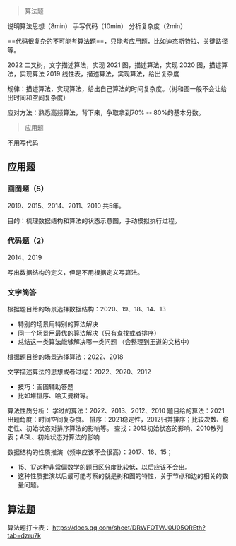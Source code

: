 > 算法题 

说明算法思想（8min）
手写代码（10min）
分析复杂度（2min）

==代码很复杂的不可能考算法题==，只能考应用题，比如迪杰斯特拉、关键路径等。

2022 二叉树，文字描述算法，实现
2021  图，描述算法，实现
2020  图，描述算法，实现算法
2019 线性表，描述算法，实现算法，给出复杂度

规律：描述算法，实现算法，给出自己算法的时间复杂度。（树和图一般不会让给出时间和空间复杂度）

应对方法：熟悉高频算法，背下来，争取拿到70% -- 80%的基本分数。

> 应用题

不用写代码

## 应用题

### 画图题（5）

2019、2015、2014、2011、2010 共5年。

目的：梳理数据结构和算法的状态示意图，手动模拟执行过程。

### 代码题（2）

2014、2019

写出数据结构的定义，但是不用根据定义写算法。

### 文字简答

根据题目给的场景选择数据结构：2020、19、18、14、13
- 特别的场景用特别的算法解决
- 同一个场景用最优的算法解决（只有查找或者排序）
- 总结这一类算法能够解决哪一类问题 （会整理到王道的文档中）

根据题目给的场景选择算法：2022、2018

文字描述算法的思想或者过程：2022、2020、2012
- 技巧：画图辅助答题
- 比如堆排序、哈夫曼树等。

算法性质分析：
学过的算法：2022、2013、2012、2010
题目给的算法：2021
出题角度：时间空间复杂度。
排序：2021稳定性，2012归并排序；比较次数、稳定性、初始状态对排序算法的影响等。
查找：2013初始状态的影响、2010散列表；ASL、初始状态对算法的影响

数据结构的性质推演（频率应该不会很高）：2017、16、15；
- 15、17这种非常偏数学的题目区分度比较低，以后应该不会出。
- 这种性质推演以后最可能考察的就是树和图的特性，关于节点和边的相关的数量问题。

## 算法题

算法题打卡表： https://docs.qq.com/sheet/DRWFOTWJ0U05OREth?tab=dzru7k
